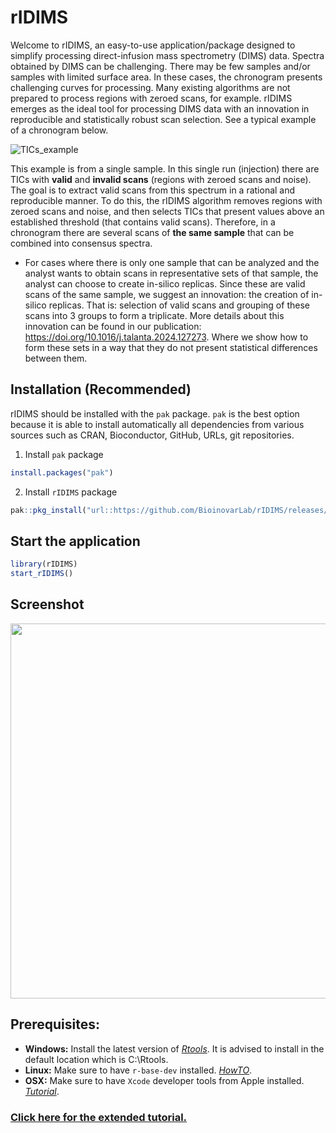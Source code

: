 
# rIDIMS

<!-- badges: start -->
<!-- badges: end -->

Welcome to rIDIMS, an easy-to-use application/package designed to simplify processing direct-infusion mass spectrometry (DIMS) data.
Spectra obtained by DIMS can be challenging. There may be few samples and/or samples with limited surface area. In these cases, the chronogram presents challenging curves for processing. Many existing algorithms are not prepared to process regions with zeroed scans, for example. 
rIDIMS emerges as the ideal tool for processing DIMS data with an innovation in reproducible and statistically robust scan selection.
See a typical example of a chronogram below.

![TICs_example](https://github.com/user-attachments/assets/4b28a772-f193-4e64-aca8-14f63907f431)

This example is from a single sample. In this single run (injection) there are TICs with **valid** and **invalid scans** (regions with zeroed scans and noise). 
The goal is to extract valid scans from this spectrum in a rational and reproducible manner. To do this, the rIDIMS algorithm removes regions with zeroed scans and noise, and then selects TICs that present values above an established threshold (that contains valid scans).
Therefore, in a chronogram there are several scans of **the same sample** that can be combined into consensus spectra. 
* For cases where there is only one sample that can be analyzed and the analyst wants to obtain scans in representative sets of that sample, the analyst can choose to create in-silico replicas. Since these are valid scans of the same sample, we suggest an innovation: the creation of in-silico replicas. That is: selection of valid scans and grouping of these scans into 3 groups to form a triplicate.
More details about this innovation can be found in our publication: https://doi.org/10.1016/j.talanta.2024.127273. Where we show how to form these sets in a way that they do not present statistical differences between them.

## Installation (Recommended)

rIDIMS should be installed with the `pak` package. `pak` is the best option because it is able to install automatically
all dependencies from various sources such as CRAN, Bioconductor, GitHub, URLs, git repositories.

1) Install `pak` package
``` r
install.packages("pak")
```
2) Install `rIDIMS` package
``` r
pak::pkg_install("url::https://github.com/BioinovarLab/rIDIMS/releases/download/v0.6.5/rIDIMS_0.6.5.tar.gz")
```

## Start the application

``` r
library(rIDIMS)
start_rIDIMS()
```

## Screenshot

<img src="https://github.com/BioinovarLab/rIDIMS/assets/47224782/7f742c80-8866-463e-9b61-fba06982002b" width="600">


## Prerequisites:
* **Windows:** Install the latest version of *[Rtools](http://cran.r-project.org/bin/windows/Rtools)*. It is advised to install in the default location which is C:\Rtools.
* **Linux:** Make sure to have `r-base-dev` installed. *[HowTO](https://cran.r-project.org/bin/linux/debian/)*. 
* **OSX:** Make sure to have `Xcode` developer tools from Apple installed. *[Tutorial](https://mac.r-project.org/tools/)*. 

### [Click here for the extended tutorial.](https://bioinovarlab.github.io/rIDIMS/articles/rIDIMS.html)




